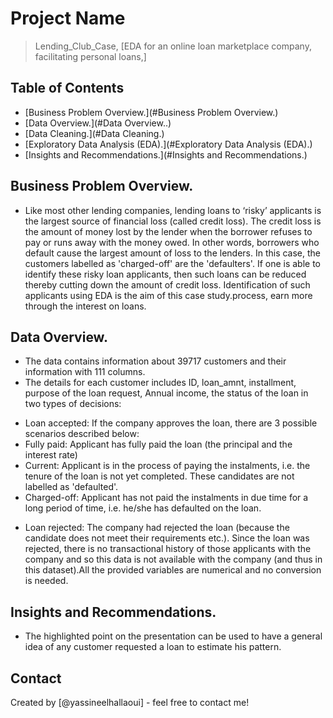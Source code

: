 # Project Name
> Lending_Club_Case, [EDA for an online loan marketplace company, facilitating personal loans,]


## Table of Contents
* [Business Problem Overview.](#Business Problem Overview.)
* [Data Overview.](#Data Overview..)
* [Data Cleaning.](#Data Cleaning.)
* [Exploratory Data Analysis (EDA).](#Exploratory Data Analysis (EDA).)
* [Insights and Recommendations.](#Insights and Recommendations.)

<!-- You can include any other section that is pertinent to your problem -->

## Business Problem Overview.
- Like most other lending companies, lending loans to ‘risky’ applicants is the largest source of financial loss (called credit loss). The credit loss is the amount of money lost by the lender when the borrower refuses to pay or runs away with the money owed. In other words, borrowers who default cause the largest amount of loss to the lenders. In this case, the customers labelled as 'charged-off' are the 'defaulters'. If one is able to identify these risky loan applicants, then such loans can be reduced thereby cutting down the amount of credit loss. Identification of such applicants using EDA is the aim of this case study.process, earn more through the interest on loans.


<!-- You don't have to answer all the questions - just the ones relevant to your project. -->

## Data Overview.
- The data contains information about 39717 customers and their  information with 111 columns.
- The details for each customer includes ID, loan_amnt, installment, purpose of the loan request, Annual income, the status of the loan in two types of decisions:
* Loan accepted: If the company approves the loan, there are 3 possible scenarios described below:
* Fully paid: Applicant has fully paid the loan (the principal and the interest rate)
* Current: Applicant is in the process of paying the instalments, i.e. the tenure of the loan is not yet completed. These candidates are not labelled as 'defaulted'.
* Charged-off: Applicant has not paid the instalments in due time for a long period of time, i.e. he/she has defaulted on the loan.
- Loan rejected: The company had rejected the loan (because the candidate does not meet their requirements etc.). Since the loan was rejected, there is no transactional history of those applicants with the company and so this data is not available with the company (and thus in this dataset).All the provided variables are numerical and no  conversion is needed.


<!-- You don't have to answer all the questions - just the ones relevant to your project. -->


## Insights and Recommendations.
- The highlighted point on the presentation can be used to have a general idea of any customer requested a loan to estimate his pattern.

<!-- As the libraries versions keep on changing, it is recommended to mention the version of library used in this project -->

## Contact
Created by [@yassineelhallaoui] - feel free to contact me!
